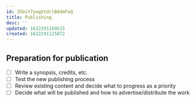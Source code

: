 ```yaml
---
id: 35biY7ywg5tdrlBddmFoQ
title: Publishing
desc: ''
updated: 1632291169515
created: 1632291125072
---
```

## Preparation for publication

- [ ] Write a synopsis, credits, etc.
- [ ] Test the new publishing process
- [ ] Review existing content and decide what to progress as a priority
- [ ] Decide what will be published and how to advertise/distribute the work
